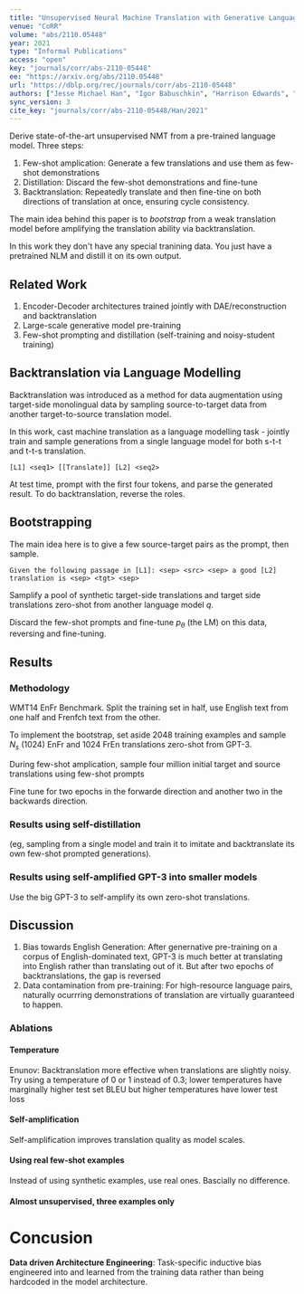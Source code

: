 ```yaml
---
title: "Unsupervised Neural Machine Translation with Generative Language Models Only."
venue: "CoRR"
volume: "abs/2110.05448"
year: 2021
type: "Informal Publications"
access: "open"
key: "journals/corr/abs-2110-05448"
ee: "https://arxiv.org/abs/2110.05448"
url: "https://dblp.org/rec/journals/corr/abs-2110-05448"
authors: ["Jesse Michael Han", "Igor Babuschkin", "Harrison Edwards", "Arvind Neelakantan", "Tao Xu", "Stanislas Polu", "Alex Ray", "Pranav Shyam", "Aditya Ramesh", "Alec Radford", "Ilya Sutskever"]
sync_version: 3
cite_key: "journals/corr/abs-2110-05448/Han/2021"
---
```


Derive state-of-the-art unsupervised NMT from a pre-trained language model. Three steps:

1. Few-shot amplication: Generate a few translations and use them as few-shot demonstrations
2. Distillation: Discard the few-shot demonstrations and fine-tune
3. Backtranslation: Repeatedly translate and then fine-tine on both directions of translation at once, ensuring cycle consistency.


The main idea behind this paper is to *bootstrap* from a weak translation model  before amplifying the translation ability via backtranslation.

In this work they don't have any special tranining data. You just have a pretrained NLM and distill it on its own output.


## Related Work

1. Encoder-Decoder architectures trained jointly with DAE/reconstruction and backtranslation
2. Large-scale generative model pre-training
3. Few-shot prompting and distillation (self-training and noisy-student training)


## Backtranslation via Language Modelling

Backtranslation was introduced as a method for data augmentation using target-side monolingual data by sampling source-to-target data from another target-to-source translation model.

In this work, cast machine translation as a language modelling task - jointly train and sample generations from a single language model for both s-t-t and t-t-s translation.

```
[L1] <seq1> [[Translate]] [L2] <seq2>
```

At test time, prompt with the first four tokens, and parse the generated result. To do backtranslation, reverse the roles.

## Bootstrapping

The main idea here is to give a few source-target pairs as the prompt, then sample.

```
Given the following passage in [L1]: <sep> <src> <sep> a good [L2] translation is <sep> <tgt> <sep>
```

Samplify a pool of synthetic target-side translations and target side translations zero-shot from another language model $q$.

Discard the few-shot prompts and fine-tune $p_{\theta}$ (the LM) on this data, reversing and fine-tuning.

## Results

### Methodology

WMT14 EnFr Benchmark. Split the training set in half, use English text from one half and Frenfch text from the other.

To implement the bootstrap, set aside 2048 training examples and sample $N_s$  (1024) EnFr and 1024 FrEn  translations zero-shot from GPT-3.

During few-shot amplication, sample four million initial target and source translations using few-shot prompts

Fine tune for two epochs in the forwarde direction and another two in the backwards direction.

### Results using self-distillation

(eg, sampling from a single model and train it to imitate and backtranslate its own few-shot prompted generations).

### Results using self-amplified GPT-3 into smaller models

Use the big GPT-3 to self-amplify its own zero-shot translations.

## Discussion

1. Bias towards English Generation: After genernative pre-training on a corpus of English-dominated text, GPT-3 is much better at translating into English rather than translating out of it. But after two epochs of backtranslations, the gap is reversed
3. Data contamination from pre-training: For high-resource language pairs, naturally ocurrring demonstrations of translation are virtually guaranteed to happen.


### Ablations

#### Temperature

Enunov: Backtranslation more effective when translations are slightly noisy. Try using a temperature of 0 or 1 instead of 0.3; lower temperatures have marginally higher test set BLEU but higher temperatures have lower test loss

#### Self-amplification

Self-amplification improves translation quality as model scales.

#### Using real few-shot examples

Instead of using synthetic examples, use real ones. Bascially no difference.

#### Almost unsupervised, three examples only

# Concusion

**Data driven Architecture Engineering**: Task-specific inductive bias engineered into and learned from the training data rather than being hardcoded in the model architecture.